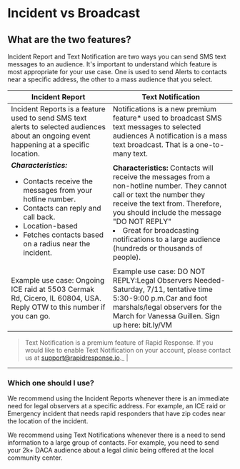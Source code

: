# Incident vs Broadcast

## What are the two features?

Incident Report and Text Notification are two ways you can send SMS text messages to an audience. It's important to understand which feature is most appropriate for your use case. One is used to send Alerts to contacts near a specific address, the other to a mass audience that you select.

| **Incident Report** | **Text Notification** |
|----|----|
| Incident Reports is a feature used to send SMS text alerts to selected audiences about an ongoing event happening at a specific location. | Notifications is a new premium feature* used to broadcast SMS text messages to selected audiences A notification is a mass text broadcast. That is a one-to-many text. | 
***Characteristics:*** <ul><li>Contacts receive the messages from your hotline number.</li><li>Contacts can reply and call back.</li><li>Location-based</li><li>Fetches contacts based on a radius near the incident.</li></ul>|**Characteristics:** Contacts will receive the messages from a non-hotline number. They cannot call or text the number they receive the text from. Therefore, you should include the message "DO NOT REPLY"<li>Great for broadcasting notifications to a large audience (hundreds or thousands of people).</li></ul>
| Example use case: Ongoing ICE raid at 5503 Cermak Rd, Cicero, IL 60804, USA. Reply OTW to this number if you can go.|Example use case: DO NOT REPLY:Legal Observers Needed- Saturday, 7/11, tentative time 5:30-9:00 p.m.Car and foot marshals/legal observers for the March for Vanessa Guillen. Sign up here: bit.ly/VM 



>Text Notification is a premium feature of Rapid Response. If you would like to enable Text Notification on your account, please contact us at [support@rapidresponse.io](mailto:support@rapidresponse.io)._ |

***

### Which one should I use?

We recommend using the Incident Reports whenever there is an immediate need for legal observers at a specific address. For example, an ICE raid or Emergency incident that needs rapid responders that have zip codes near the location of the incident. 

We recommend using Text Notifications whenever there is a need to send information to a large group of contacts. For example, you need to send your 2k+ DACA audience about a legal clinic being offered at the local community center.
